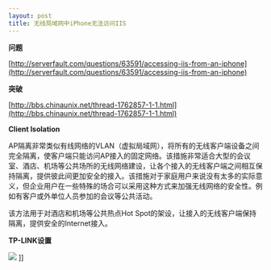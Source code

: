 ```yaml
---
layout: post
title: 无线局域网中iPhone无法访问IIS
---
```

**问题**

[http://serverfault.com/questions/63591/accessing-iis-from-an-iphone](http://serverfault.com/questions/63591/accessing-iis-from-an-iphone)

**突破**

[http://bbs.chinaunix.net/thread-1762857-1-1.html](http://bbs.chinaunix.net/thread-1762857-1-1.html)

**Client Isolation**

AP隔离非常类似有线网络的VLAN（虚拟局域网），将所有的无线客户端设备之间完全隔离，使客户端只能访问AP接入的固定网络。该措施非常适合大型的会议室、酒店、机场等公共场所的无线网络建设，让各个接入的无线客户端之间相互保持隔离，提供彼此间更加安全的接入。该措施对于家庭用户来说没有太多的实际意义，但企业用户在一些特殊的场合可以采用这种方式来加强无线网络的安全性。例如有客户或外单位人员参加的会议等公共活动。

该方法用于对酒店和机场等公共热点Hot Spot的架设，让接入的无线客户端保持隔离，提供安全的Internet接入。

**TP-LINK设置**

![](http://pic002.cnblogs.com/images/2011/18938/2011030100472921.png)
]]